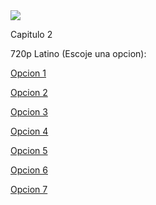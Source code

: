 <img src="https://image.tmdb.org/t/p/w300/wVpsXgmsFAjrDPG6BeE2SU647WA.jpg">

Capitulo 2

720p Latino (Escoje una opcion):

<a href="https://openload.co/f/C9dMx7WK88o">Opcion 1</a>

<a href="https://streamango.com/f/kpbnrkfrcnaepomb">Opcion 2</a>

<a href="http://gamovideo.com/tp7yymroukny">Opcion 3</a>

<a href="https://powvideo.net/77jqlmx1g6mn">Opcion 4</a>

<a href="https://vidoza.net/tmia7zi2a7oc.html">Opcion 5</a>

<a href="http://streamcloud.eu/0v8x87wr3mpu">Opcion 6</a>

<a href="https://www.flashx.tv/bqoosrfq6a5n.html">Opcion 7</a>
